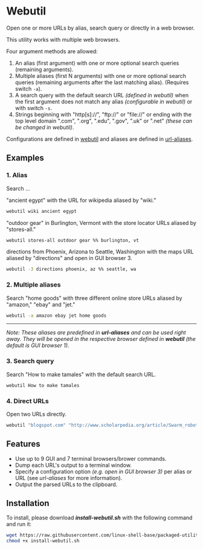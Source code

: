 
# Webutil

Open one or more URLs by alias, search query or directly in a web browser.

This utility works with multiple web browsers.

Four argument methods are allowed:

1. An alias (first argument) with one or more optional search queries (remaining arguments).
2. Multiple aliases (first N arguments) with one or more optional search queries (remaining arguments after the last matching alias). (Requires switch `-a`).
3. A search query with the default search URL *(defined in webutil)* when the first argument does not match any alias *(configurable in webutil)* or with switch `-s`.
4. Strings beginning with "http[s]://", "ftp://" or "file://" or ending with the top level domain ".com", ".org", ".edu", ".gov", ".uk" or ".net" *(these can be changed in webutil)*.

Configurations are defined in [webutil](webutil) and aliases are defined in [url-aliases](url-aliases).

## Examples

### 1. Alias

Search ...

"ancient egypt" with the URL for wikipedia aliased by "wiki."

```bash
webutil wiki ancient egypt
```

"outdoor gear" in Burlington, Vermont with the store locator URLs aliased by "stores-all."

```bash
webutil stores-all outdoor gear %% burlington, vt
```

directions from Phoenix, Arizona to Seattle, Washington with the maps URL aliased by "directions" and open in GUI browser 3.

```bash
webutil -3 directions phoenix, az %% seattle, wa
```

### 2. Multiple aliases

Search "home goods" with three different online store URLs aliased by "amazon," "ebay" and "jet."

```bash
webutil -a amazon ebay jet home goods
```

---

*Note: These aliases are predefined in **url-aliases** and can be used right away. They will be opened in the respective browser defined in **webutil** (the default is GUI browser 1).*

### 3. Search query

Search "How to make tamales" with the default search URL.

```bash
webutil How to make tamales
```

### 4. Direct URLs

Open two URLs directly.

```bash
webutil "blogspot.com" "http://www.scholarpedia.org/article/Swarm_robotics"
```

## Features

* Use up to 9 GUI and 7 terminal browsers/brower commands.
* Dump each URL's output to a terminal window.
* Specify a configuration option *(e.g. open in GUI browser 3)* per alias or URL (see *url-aliases* for more information).
* Output the parsed URLs to the clipboard.

## Installation

To install, please download ***install-webutil.sh*** with the following command and run it:

```bash
wget https://raw.githubusercontent.com/linux-shell-base/packaged-utilities/install/install-webutil.sh && \
chmod +x install-webutil.sh
```
